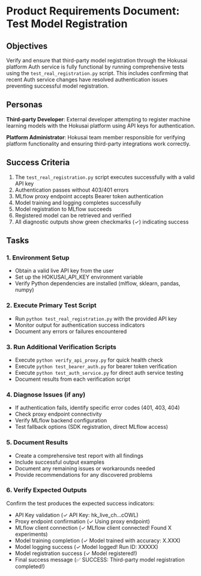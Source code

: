 # Product Requirements Document: Test Model Registration

## Objectives

Verify and ensure that third-party model registration through the Hokusai platform Auth service is fully functional by running comprehensive tests using the `test_real_registration.py` script. This includes confirming that recent Auth service changes have resolved authentication issues preventing successful model registration.

## Personas

**Third-party Developer**: External developer attempting to register machine learning models with the Hokusai platform using API keys for authentication.

**Platform Administrator**: Hokusai team member responsible for verifying platform functionality and ensuring third-party integrations work correctly.

## Success Criteria

1. The `test_real_registration.py` script executes successfully with a valid API key
2. Authentication passes without 403/401 errors
3. MLflow proxy endpoint accepts Bearer token authentication
4. Model training and logging completes successfully
5. Model registration to MLflow succeeds
6. Registered model can be retrieved and verified
7. All diagnostic outputs show green checkmarks (✓) indicating success

## Tasks

### 1. Environment Setup
- Obtain a valid live API key from the user
- Set up the HOKUSAI_API_KEY environment variable
- Verify Python dependencies are installed (mlflow, sklearn, pandas, numpy)

### 2. Execute Primary Test Script
- Run `python test_real_registration.py` with the provided API key
- Monitor output for authentication success indicators
- Document any errors or failures encountered

### 3. Run Additional Verification Scripts
- Execute `python verify_api_proxy.py` for quick health check
- Execute `python test_bearer_auth.py` for bearer token verification
- Execute `python test_auth_service.py` for direct auth service testing
- Document results from each verification script

### 4. Diagnose Issues (if any)
- If authentication fails, identify specific error codes (401, 403, 404)
- Check proxy endpoint connectivity
- Verify MLflow backend configuration
- Test fallback options (SDK registration, direct MLflow access)

### 5. Document Results
- Create a comprehensive test report with all findings
- Include successful output examples
- Document any remaining issues or workarounds needed
- Provide recommendations for any discovered problems

### 6. Verify Expected Outputs
Confirm the test produces the expected success indicators:
- API Key validation (✓ API Key: hk_live_ch...cOWL)
- Proxy endpoint confirmation (✓ Using proxy endpoint)
- MLflow client connection (✓ MLflow client connected! Found X experiments)
- Model training completion (✓ Model trained with accuracy: X.XXX)
- Model logging success (✓ Model logged! Run ID: XXXXX)
- Model registration success (✓ Model registered!)
- Final success message (✅ SUCCESS: Third-party model registration completed!)
